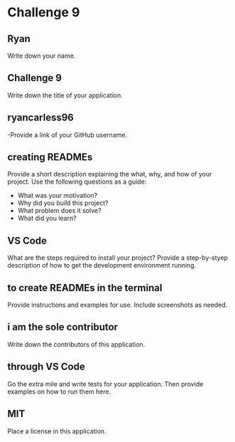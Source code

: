 # Challenge 9

## Ryan
Write down your name.

## Challenge 9
Write down the title of your application.

## ryancarless96
-Provide a link of your GitHub username.

## creating READMEs
Provide a short description explaining the what, why, and how of your project. Use the following questions as a guide:
- What was your motivation?
- Why did you build this project?
- What problem does it solve?
- What did you learn? 

## VS Code
What are the steps required to install your project? Provide a step-by-styep description of how to get the development environment running.

## to create READMEs in the terminal
Provide instructions and examples for use. Include screenshots as needed.

## i am the sole contributor
Write down the contributors of this application.

## through VS Code
Go the extra mile and write tests for your application. Then provide examples on how to run them here.

## MIT
Place a license in this application.


